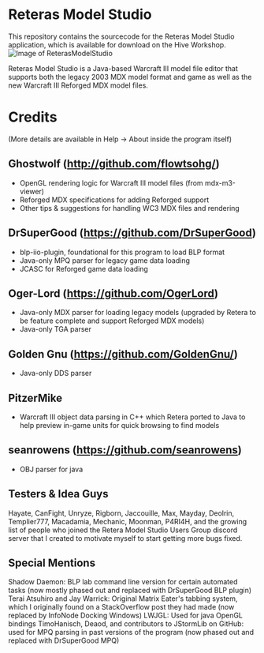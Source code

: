 # Reteras Model Studio
This repository contains the sourcecode for the Reteras Model Studio application, which is available for download on the Hive Workshop.
![Image of ReterasModelStudio](https://www.hiveworkshop.com/data/ratory-images/159/159964-e1b13fddb241fe69a198f443b00b1637.png)

Reteras Model Studio is a Java-based Warcraft III model file editor that supports both the legacy 2003 MDX model format and game as well as the new Warcraft III Reforged MDX model files.

# Credits
(More details are available in Help -> About inside the program itself)

## Ghostwolf (http://github.com/flowtsohg/)
 - OpenGL rendering logic for Warcraft III model files (from mdx-m3-viewer)
 - Reforged MDX specifications for adding Reforged support
 - Other tips & suggestions for handling WC3 MDX files and rendering

## DrSuperGood (https://github.com/DrSuperGood)
 - blp-iio-plugin, foundational for this program to load BLP format
 - Java-only MPQ parser for legacy game data loading
 - JCASC for Reforged game data loading

## Oger-Lord (https://github.com/OgerLord)
 - Java-only MDX parser for loading legacy models (upgraded by Retera to be feature complete and support Reforged MDX models)
 - Java-only TGA parser

## Golden Gnu (https://github.com/GoldenGnu/)
 - Java-only DDS parser

## PitzerMike
 - Warcraft III object data parsing in C++ which Retera ported to Java to help preview in-game units for quick browsing to find models
 
## seanrowens (https://github.com/seanrowens)
 - OBJ parser for java

## Testers & Idea Guys
Hayate, CanFight, Unryze, Rigborn, Jaccouille, Max, Mayday, Deolrin, Templier777, Macadamia, Mechanic, Moonman, P4RI4H, and the growing list of people who joined the Retera Model Studio Users Group discord server that I created to motivate myself to start getting more bugs fixed.

## Special Mentions
Shadow Daemon: BLP lab command line version for certain automated tasks (now mostly phased out and replaced with DrSuperGood BLP plugin)
Terai Atsuhiro and Jay Warrick: Original Matrix Eater's tabbing system, which I originally found on a StackOverflow post they had made (now replaced by InfoNode Docking Windows)
LWJGL: Used for java OpenGL bindings
TimoHanisch, Deaod, and contributors to JStormLib on GitHub: used for MPQ parsing in past versions of the program (now phased out and replaced with DrSuperGood MPQ)

